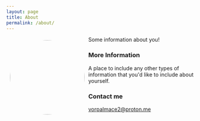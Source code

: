```yaml
---
layout: page
title: About
permalink: /about/
---
```


<img src="https://avatars.githubusercontent.com/u/16955016?v=4" width="200" style="float: left; margin: 10px; border-radius: 50%"/>
Some information about you!


### More Information

A place to include any other types of information that you'd like to include about yourself.

### Contact me

[vorpalmace2@proton.me](mailto:vorpalmace2@proton.me)
